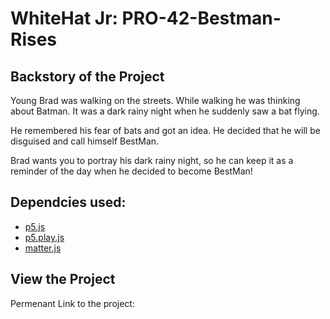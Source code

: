 # WhiteHat Jr: PRO-42-Bestman-Rises

## Backstory of the Project 

Young Brad was walking on the streets. While walking he was thinking about Batman. It
was a dark rainy night when he suddenly saw a bat flying.

He remembered his fear of bats and got an idea. He decided that he will be disguised and
call himself BestMan.

Brad wants you to portray his dark rainy night, so he can keep it as a reminder of the day
when he decided to become BestMan!

## Dependcies used: 

- [p5.js]()
- [p5.play.js]()
- [matter.js]()

## View the Project 

Permenant Link to the project: 
